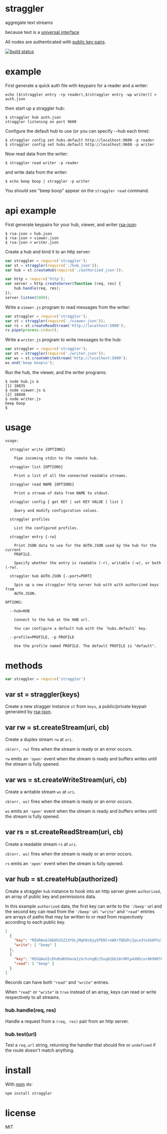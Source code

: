 # straggler

aggregate text streams

because text is a [universal interface](https://en.wikipedia.org/wiki/Unix_philosophy#McIlroy:_A_Quarter_Century_of_Unix)

All nodes are authenticated with
[public key pairs](https://github.com/substack/secure-peer).

[![build status](https://secure.travis-ci.org/substack/straggler.png)](http://travis-ci.org/substack/straggler)

# example

First generate a quick auth file with keypairs for a reader and a writer:

```
echo [$(straggler entry -rp reader),$(straggler entry -wp writer)] > auth.json
```

then start up a straggler hub:

```
$ straggler hub auth.json
straggler listening on port 9600
```

Configure the default hub to use (or you can specify --hub each time):

```
$ straggler config set hubs.default http://localhost:9600 -p reader
$ straggler config set hubs.default http://localhost:9600 -p writer
```

Now read data from the writer:

```
$ straggler read writer -p reader
```

and write data from the writer:

```
$ echo beep boop | straggler -p writer
```

You should see "beep boop" appear on the `straggler read` command.

# api example

First generate keypairs for your hub, viewer, and writer
[rsa-json](https://github.com/substack/rsa-json):

```
$ rsa-json > hub.json
$ rsa-json > viewer.json
$ rsa-json > writer.json
```

Create a hub and bind it to an http server:

``` js
var straggler = require('straggler');
var st = straggler(require('./hub.json'));
var hub = st.createHub(require('./authorized.json'));

var http = require('http');
var server = http.createServer(function (req, res) {
    hub.handle(req, res);
});
server.listen(5000);
```

Write a `viewer.js` program to read messages from the writer:

``` js
var straggler = require('straggler');
var st = straggler(require('./viewer.json'));
var rs = st.createReadStream('http://localhost:5000');
rs.pipe(process.stdout);
```

Write a `writer.js` program to write messages to the hub:

``` js
var straggler = require('straggler');
var st = straggler(require('./writer.json'));
var ws = st.createWriteStream('http://localhost:5000');
ws.end('beep boop\n');
```

Run the hub, the viewer, and the writer programs:

```
$ node hub.js &
[1] 18835
$ node viewer.js &
[2] 18840
$ node writer.js
beep boop
$ 
```

# usage

```
usage:

  straggler write {OPTIONS}

    Pipe incoming stdin to the remote hub.

  straggler list {OPTIONS}

    Print a list of all the connected readable streams.

  straggler read NAME {OPTIONS}

    Print a stream of data from NAME to stdout.

  straggler config { get KEY | set KEY VALUE | list }

    Query and modify configuration values.

  straggler profiles

    List the configured profiles.

  straggler entry {-rw}

    Print JSON data to use for the AUTH.JSON used by the hub for the current
    PROFILE.
    
    Specify whether the entry is readable (-r), writable (-w), or both (-rw).

  straggler hub AUTH.JSON {--port=PORT}

    Spin up a new straggler http server hub with with authorized keys from
    AUTH.JSON.

OPTIONS:

  --hub=HUB
 
    Connect to the hub at the HUB url.
 
    You can configure a default hub with the `hubs.default` key.

  --profile=PROFILE, -p PROFILE

    Use the profile named PROFILE. The default PROFILE is "default".

```

# methods

``` js
var straggler = require('straggler')
```

## var st = straggler(keys)

Create a new stragger instance `st` from `keys`, a public/private keypair
generated by [rsa-json](https://github.com/substack/rsa-json).

## var rw = st.createStream(uri, cb)

Create a duplex stream `rw` at `uri`.

`cb(err, rw)` fires when the stream is ready or an error occurs.

`rw` emits an `'open'` event when the stream is ready and buffers writes until
the stream is fully opened.

## var ws = st.createWriteStream(uri, cb)

Create a writable stream `ws` at `uri`.

`cb(err, ws)` fires when the stream is ready or an error occurs.

`ws` emits an `'open'` event when the stream is ready and buffers writes until
the stream is fully opened.

## var rs = st.createReadStream(uri, cb)

Create a readable stream `rs` at `uri`.

`cb(err, ws)` fires when the stream is ready or an error occurs.

`rs` emits an `'open'` event when the stream is fully opened.

## var hub = st.createHub(authorized)

Create a straggler `hub` instance to hook into an http server given
`authorized`, an array of public key and permissions data.

In this example `authorized` data, the first key can write to the `'/beep'` uri
and the second key can read from the `'/beep'` uri. `"write"` and `"read"`
entries are arrays of paths that may be written to or read from respectively
according to each public key.

``` json
[
  {
    "key": "MIGRAoGJAbOh2SZ1XYOLjMqh0cKyy9TENl+eWXrTQEdhjIpLe3toSG0Fhzlxtvg/jDz7I1MKrloqIxyfmLVhNs5CXEmiYWhvNcrXQG6FPNeUlGd5yp0JHF75LJkN2Ai4sG98EJvdaFrGFp5MPPycSdWtv2dX/mtaHWWmoAi2w+vPENE7T5SH4+XkWywY6xkCAwEAAQ==",
    "write": [ "beep" ]
  },
  {
    "key": "MIGQAoGIcDhdhdKVbmskZzGrhshqB2J5uq02DU18+OMlp4XN5cor0K98RTnc0TB6pvKinrtwx7/UMY4Zs+u/GZUcukoDmCgRkSnLV0pQO0EJMgx9Yok4ghTcM0smQgtWWe6H38ExKvOFqNcWJeKV3CwqSU/BJF/EeU1iH+p6MeF5mPGuMtmXmNfqqFgQ5wIDAQAB",
    "read": [ "beep" ]
  }
]
```

Records can have both `"read"` and `"write"` entries.

When `"read"` or `"write"` is `true` instead of an array, keys can read or write
respectively to all streams.

###  hub.handle(req, res)

Handle a request from a `(req, res)` pair from an http server.

### hub.test(url)

Test a `req.url` string, returning the handler that should fire or `undefined`
if the route doesn't match anything.

# install

With [npm](https://npmjs.org) do:

```
npm install straggler
```

# license

MIT
